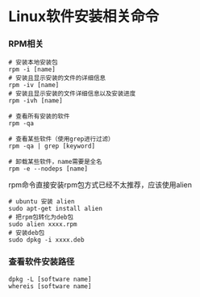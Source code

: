 # Linux软件安装相关命令

### RPM相关

```shell
# 安装本地安装包
rpm -i [name]
# 安装且显示安装的文件的详细信息
rpm -iv [name]
# 安装且显示安装的文件详细信息以及安装进度
rpm -ivh [name]

# 查看所有安装的软件
rpm -qa

# 查看某些软件（使用grep进行过滤）
rpm -qa | grep [keyword]

# 卸载某些软件，name需要是全名
rpm -e --nodeps [name]
```

rpm命令直接安装rpm包方式已经不太推荐，应该使用alien

```shell
# ubuntu 安装 alien
sudo apt-get install alien
# 把rpm包转化为deb包
sudo alien xxxx.rpm
# 安装deb包
sudo dpkg -i xxxx.deb
```

### 查看软件安装路径

```shell
dpkg -L [software name]
whereis [software name]
```


